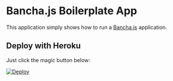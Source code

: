 # Bancha.js Boilerplate App

This application simply shows how to run a [Bancha.js](https://github.com/squallstar/bancha.js) application.

## Deploy with Heroku

Just click the magic button below:

[![Deploy](https://www.herokucdn.com/deploy/button.png)](https://heroku.com/deploy)